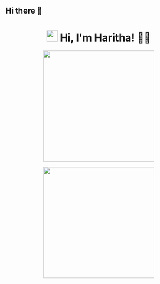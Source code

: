 ## Hi there 👋

<!--
**Haritha37A/Haritha37A** is a ✨ _special_ ✨ repository because its `README.md` (this file) appears on your GitHub profile.

Here are some ideas to get you started:

- 🔭 I’m currently working on ...
- 🌱 I’m currently learning ...
- 👯 I’m looking to collaborate on ...
- 🤔 I’m looking for help with ...
- 💬 Ask me about ...
- 📫 How to reach me: ...
- 😄 Pronouns: ...
- ⚡ Fun fact: ...
--> <h1 align="center">
  <img src="https://media.giphy.com/media/hvRJCLFzcasrR4ia7z/giphy.gif" width="30px">
  Hi, I'm Haritha! 👩‍💻
</h1>

<p align="center">
  <img src="https://media.giphy.com/media/coxQHKASG60HrHtvkt/giphy.gif" width="300px">
</p>
<p align="center">
  <img src="https://assets10.lottiefiles.com/packages/lf20_5ngs2ksb.json" width="300px">
</p>


